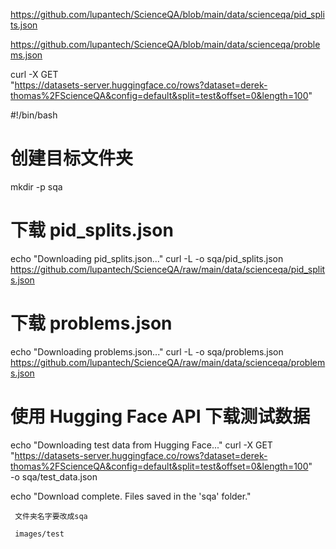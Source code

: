 
https://github.com/lupantech/ScienceQA/blob/main/data/scienceqa/pid_splits.json

https://github.com/lupantech/ScienceQA/blob/main/data/scienceqa/problems.json

curl -X GET \
     "https://datasets-server.huggingface.co/rows?dataset=derek-thomas%2FScienceQA&config=default&split=test&offset=0&length=100"


#!/bin/bash

# 创建目标文件夹
mkdir -p sqa

# 下载 pid_splits.json
echo "Downloading pid_splits.json..."
curl -L -o sqa/pid_splits.json https://github.com/lupantech/ScienceQA/raw/main/data/scienceqa/pid_splits.json

# 下载 problems.json
echo "Downloading problems.json..."
curl -L -o sqa/problems.json https://github.com/lupantech/ScienceQA/raw/main/data/scienceqa/problems.json

# 使用 Hugging Face API 下载测试数据
echo "Downloading test data from Hugging Face..."
curl -X GET \
     "https://datasets-server.huggingface.co/rows?dataset=derek-thomas%2FScienceQA&config=default&split=test&offset=0&length=100" \
     -o sqa/test_data.json

echo "Download complete. Files saved in the 'sqa' folder."


     文件夹名字要改成sqa

     images/test
